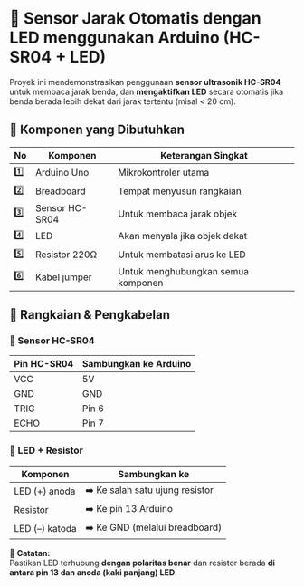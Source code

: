 # 🚨 Sensor Jarak Otomatis dengan LED menggunakan Arduino (HC-SR04 + LED)

Proyek ini mendemonstrasikan penggunaan **sensor ultrasonik HC-SR04** untuk membaca jarak benda, dan **mengaktifkan LED** secara otomatis jika benda berada lebih dekat dari jarak tertentu (misal < 20 cm).

## 🧩 Komponen yang Dibutuhkan

| No | Komponen               | Keterangan Singkat                        |
|----|------------------------|------------------------------------------|
| 1️⃣ | Arduino Uno           | Mikrokontroler utama                     |
| 2️⃣ | Breadboard            | Tempat menyusun rangkaian                |
| 3️⃣ | Sensor HC-SR04        | Untuk membaca jarak objek                |
| 4️⃣ | LED                   | Akan menyala jika objek dekat            |
| 5️⃣ | Resistor 220Ω         | Untuk membatasi arus ke LED              |
| 6️⃣ | Kabel jumper          | Untuk menghubungkan semua komponen       |


## 🔌 Rangkaian & Pengkabelan

### 📍 Sensor HC-SR04

| Pin HC-SR04 | Sambungkan ke Arduino |
|-------------|------------------------|
| VCC         | 5V                     |
| GND         | GND                    |
| TRIG        | Pin 6                  |
| ECHO        | Pin 7                  |


### 📍 LED + Resistor

| Komponen       | Sambungkan ke                |
|----------------|------------------------------|
| LED (+) anoda  | ➡️ Ke salah satu ujung resistor |
| Resistor       | ➡️ Ke pin 13 Arduino           |
| LED (–) katoda | ➡️ Ke GND (melalui breadboard) |

📌 **Catatan:**  
Pastikan LED terhubung **dengan polaritas benar** dan resistor berada **di antara pin 13 dan anoda (kaki panjang) LED**.

